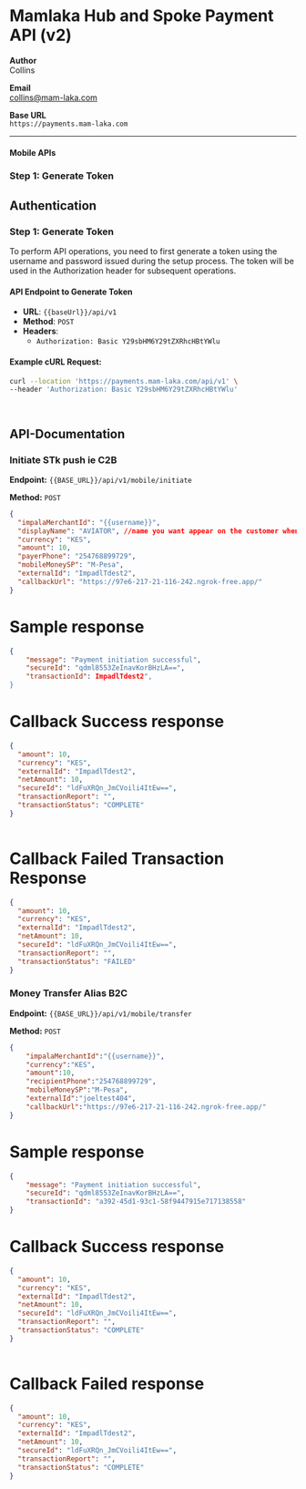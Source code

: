# Mamlaka Hub and Spoke Payment API (v2)

**Author**  
Collins 

**Email**  
collins@mam-laka.com  

 

**Base URL**  
`https://payments.mam-laka.com`

---
#### Mobile APIs

### Step 1: Generate Token

## Authentication

### Step 1: Generate Token
To perform API operations, you need to first generate a token using the username and password issued during the setup process. The token will be used in the Authorization header for subsequent operations.

#### API Endpoint to Generate Token
- **URL**: `{{baseUrl}}/api/v1`
- **Method**: `POST`
- **Headers**: 
  - `Authorization: Basic Y29sbHM6Y29tZXRhcHBtYWlu`

#### Example cURL Request:
```bash
curl --location 'https://payments.mam-laka.com/api/v1' \
--header 'Authorization: Basic Y29sbHM6Y29tZXRhcHBtYWlu'




```
## API-Documentation

### Initiate STk push ie C2B

**Endpoint:** `{{BASE_URL}}/api/v1/mobile/initiate`

**Method:** `POST`

```json
{
  "impalaMerchantId": "{{username}}",
  "displayName": "AVIATOR", //name you want appear on the customer when making the payment 
  "currency": "KES",
  "amount": 10,
  "payerPhone": "254768899729", 
  "mobileMoneySP": "M-Pesa",
  "externalId": "ImpadlTdest2",
  "callbackUrl": "https://97e6-217-21-116-242.ngrok-free.app/" 
}


```
# Sample response 

```json
{
    "message": "Payment initiation successful",
    "secureId": "qdml8553ZeInavKorBHzLA==",
    "transactionId": ImpadlTdest2",
}

```
# Callback Success  response 

```json
{
  "amount": 10,
  "currency": "KES",
  "externalId": "ImpadlTdest2",
  "netAmount": 10,
  "secureId": "ldFuXRQn_JmCVoili4ItEw==",
  "transactionReport": "",
  "transactionStatus": "COMPLETE"
}
          

```
# Callback Failed Transaction   Response 

```json
{
  "amount": 10,
  "currency": "KES",
  "externalId": "ImpadlTdest2",
  "netAmount": 10,
  "secureId": "ldFuXRQn_JmCVoili4ItEw==",
  "transactionReport": "",
  "transactionStatus": "FAILED"
}

```



### Money Transfer Alias B2C

**Endpoint:** `{{BASE_URL}}/api/v1/mobile/transfer`

**Method:** `POST`

```json
{
    "impalaMerchantId":"{{username}}",
    "currency":"KES",
    "amount":10,
    "recipientPhone":"254768899729", 
    "mobileMoneySP":"M-Pesa",
    "externalId":"joeltest404",
    "callbackUrl":"https://97e6-217-21-116-242.ngrok-free.app/"
}

```
# Sample response 

```json
{
    "message": "Payment initiation successful",
    "secureId": "qdml8553ZeInavKorBHzLA==",
    "transactionId": "a392-45d1-93c1-58f9447915e717138558"
}

```
# Callback Success  response 

```json
{
  "amount": 10,
  "currency": "KES",
  "externalId": "ImpadlTdest2",
  "netAmount": 10,
  "secureId": "ldFuXRQn_JmCVoili4ItEw==",
  "transactionReport": "",
  "transactionStatus": "COMPLETE"
}
          

```

# Callback Failed  response 

```json
{
  "amount": 10,
  "currency": "KES",
  "externalId": "ImpadlTdest2",
  "netAmount": 10,
  "secureId": "ldFuXRQn_JmCVoili4ItEw==",
  "transactionReport": "",
  "transactionStatus": "COMPLETE"
}
          

```







